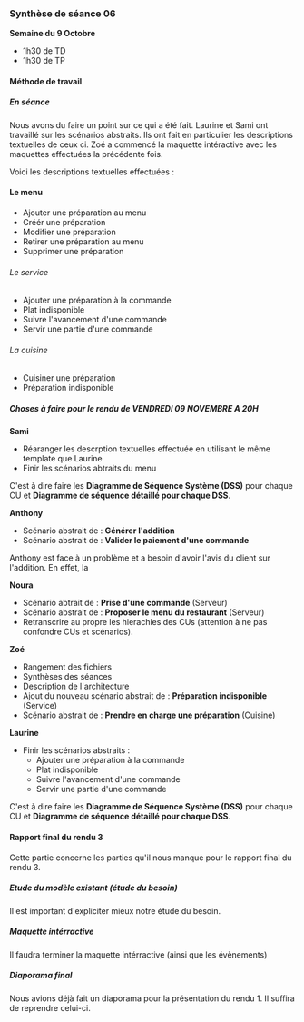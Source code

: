 ### Synthèse de séance 06

**Semaine du 9 Octobre**

* 1h30 de TD
* 1h30 de TP

#### Méthode de travail

##### En séance

Nous avons du faire un point sur ce qui a été fait. Laurine et Sami ont travaillé sur les scénarios abstraits. Ils ont fait en particulier les descriptions textuelles de ceux ci. Zoé a commencé la maquette intéractive avec les maquettes effectuées la précédente fois.

Voici les descriptions textuelles effectuées :

#### Le menu

* Ajouter une préparation au menu
* Créér une préparation
* Modifier une préparation
* Retirer une préparation au menu
* Supprimer une préparation

###### Le service

* Ajouter une préparation à la commande
* Plat indisponible
* Suivre l'avancement d'une commande 
* Servir une partie d'une commande

###### La cuisine

* Cuisiner une préparation
* Préparation indisponible



##### Choses à faire pour le rendu de VENDREDI 09 NOVEMBRE A 20H

**Sami**

* Réaranger les descrption textuelles effectuée en utilisant le même template que Laurine
* Finir les scénarios abtraits du menu

C'est à dire faire les **Diagramme de Séquence Système (DSS)** pour chaque CU et **Diagramme de séquence détaillé pour chaque DSS**.


**Anthony**

* Scénario abstrait de : **Générer l'addition**
* Scénario abstrait de : **Valider le paiement d'une commande**

Anthony est face à un problème et a besoin d'avoir l'avis du client sur l'addition. En effet, la 


**Noura**

* Scénario abtrait de : **Prise d'une commande** (Serveur)
* Scénario abstrait de : **Proposer le menu du restaurant** (Serveur)
* Retranscrire au propre les hierachies des CUs (attention à ne pas confondre CUs et scénarios).

**Zoé**

* Rangement des fichiers
* Synthèses des séances
* Description de l'architecture
* Ajout du nouveau scénario abstrait de : **Préparation indisponible** (Service)
* Scénario abstrait de : **Prendre en charge une préparation** (Cuisine)


**Laurine**

* Finir les scénarios abstraits : 
  * Ajouter une préparation à la commande
  * Plat indisponible
  * Suivre l'avancement d'une commande 
  * Servir une partie d'une commande

C'est à dire faire les **Diagramme de Séquence Système (DSS)** pour chaque CU et **Diagramme de séquence détaillé pour chaque DSS**.

#### Rapport final du rendu 3

Cette partie concerne les parties qu'il nous manque pour le rapport final du rendu 3. 

##### Etude du modèle existant (étude du besoin)

Il est important d'expliciter mieux notre étude du besoin.

##### Maquette intérractive

Il faudra terminer la maquette intérractive (ainsi que les évènements)

##### Diaporama final

Nous avions déjà fait un diaporama pour la présentation du rendu 1. Il suffira de reprendre celui-ci.
